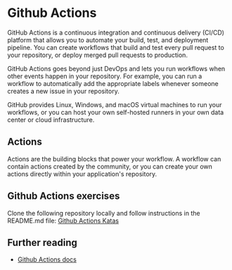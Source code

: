 # Github Actions
GitHub Actions is a continuous integration and continuous delivery (CI/CD) platform that allows you to automate your build, test, and deployment pipeline. You can create workflows that build and test every pull request to your repository, or deploy merged pull requests to production.

GitHub Actions goes beyond just DevOps and lets you run workflows when other events happen in your repository. For example, you can run a workflow to automatically add the appropriate labels whenever someone creates a new issue in your repository.

GitHub provides Linux, Windows, and macOS virtual machines to run your workflows, or you can host your own self-hosted runners in your own data center or cloud infrastructure.

## Actions
Actions are the building blocks that power your workflow. A workflow can contain actions created by the community, or you can create your own actions directly within your application's repository. 

## Github Actions exercises
Clone the following repository locally and follow instructions in the README.md file: [Github Actions Katas](https://github.com/eficode-academy/github-actions-katas/tree/main)

## Further reading
- [Github Actions docs](https://docs.github.com/en/actions/quickstart)
